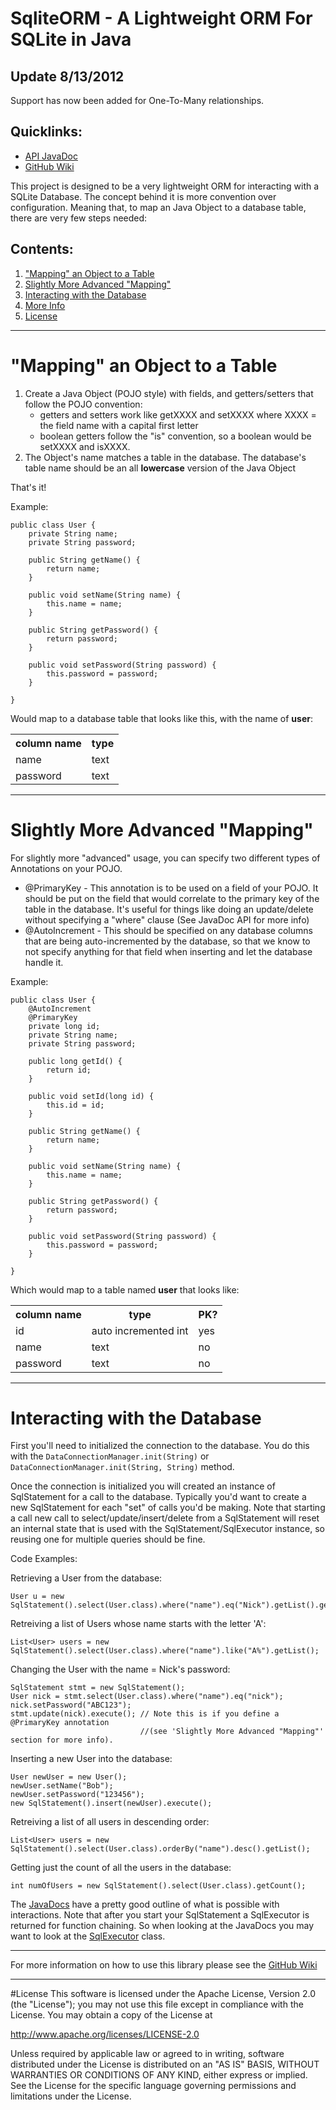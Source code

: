 # SqliteORM - A Lightweight ORM For SQLite in Java

## Update 8/13/2012

Support has now been added for One-To-Many relationships.

## Quicklinks:
* [API JavaDoc](http://kremerk.github.com/SqliteORM/javadoc/)
* [GitHub Wiki](https://github.com/kremerk/SqliteORM/wiki)

This project is designed to be a very lightweight ORM for interacting with a SQLite Database. The concept behind it is more convention over configuration. Meaning that, to map an Java Object to a database table, there are very few steps needed:

## Contents:

1. ["Mapping" an Object to a Table](#mapping)
1. [Slightly More Advanced "Mapping"](#advanced)
1. [Interacting with the Database](#interacting)
1. [More Info](#moreInfo)
1. [License](#license)

***

<a name="mapping"></a>
# "Mapping" an Object to a Table

1. Create a Java Object (POJO style) with fields, and getters/setters that follow the POJO convention:
    * getters and setters work like getXXXX and setXXXX where XXXX = the field name with a capital first letter
    * boolean getters follow the "is" convention, so a boolean would be setXXXX and isXXXX.
1. The Object's name matches a table in the database. The database's table name should be an all **lowercase** version of the Java Object

That's it!

Example:

    public class User {
        private String name;
        private String password;

        public String getName() {
            return name;
        }

        public void setName(String name) {
            this.name = name;
        }

        public String getPassword() {
            return password;
        }

        public void setPassword(String password) {
            this.password = password;
        }

    }

Would map to a database table that looks like this, with the name of **user**:
<table>
    <tr>
        <th>column name</th><th>type</th>
    </tr>
    <tr><td>name</td><td>text</td><tr>
    <tr><td>password</td><td>text</td><tr>
</table>


***

<a name="advanced"></a>
# Slightly More Advanced "Mapping"

For slightly more "advanced" usage, you can specify two different types of Annotations on your POJO.

* @PrimaryKey - This annotation is to be used on a field of your POJO. It should be put on the field that would correlate to the primary key of the table in the database. It's useful for things like doing an update/delete without specifying a "where" clause (See JavaDoc API for more info)
* @AutoIncrement - This should be specified on any database columns that are being auto-incremented by the database, so that we know to not specify anything for that field when inserting and let the database handle it.

Example:

    public class User {
        @AutoIncrement
        @PrimaryKey
        private long id;
        private String name;
        private String password;
    
        public long getId() {
            return id;
        }
    
        public void setId(long id) {
            this.id = id;
        }
    
        public String getName() {
            return name;
        }
    
        public void setName(String name) {
            this.name = name;
        }
    
        public String getPassword() {
            return password;
        }
    
        public void setPassword(String password) {
            this.password = password;
        }
    
    }

Which would map to a table named **user** that looks like:

<table>
    <tr>
        <th>column name</th><th>type</th><th>PK?</th>
    </tr>
    <tr><td>id</td><td>auto incremented int</td><td>yes</td><tr>
    <tr><td>name</td><td>text</td><td>no</td><tr>
    <tr><td>password</td><td>text</td><td>no</td><tr>
</table>

***

<a name="interacting"></a>
# Interacting with the Database

First you'll need to initialized the connection to the database. You do this with the `DataConnectionManager.init(String)` or `DataConnectionManager.init(String, String)` method.

Once the connection is initialized you will created an instance of SqlStatement for a call to the database. Typically you'd want to create a new SqlStatement for each "set" of calls you'd be
making. Note that starting a call new call to select/update/insert/delete from a SqlStatement will reset an internal state that is used with the SqlStatement/SqlExecutor instance, so reusing one
for multiple queries should be fine.

Code Examples:

Retrieving a User from the database:

    User u = new SqlStatement().select(User.class).where("name").eq("Nick").getList().get(0);

Retreiving a list of Users whose name starts with the letter 'A':

    List<User> users = new SqlStatement().select(User.class).where("name").like("A%").getList();

Changing the User with the name = Nick's password:

    SqlStatement stmt = new SqlStatement();
    User nick = stmt.select(User.class).where("name").eq("nick");
    nick.setPassword("ABC123");
    stmt.update(nick).execute(); // Note this is if you define a @PrimaryKey annotation 
                                 //(see 'Slightly More Advanced "Mapping"' section for more info).

Inserting a new User into the database:

    User newUser = new User();
    newUser.setName("Bob");
    newUser.setPassword("123456");
    new SqlStatement().insert(newUser).execute();

Retreiving a list of all users in descending order:

    List<User> users = new SqlStatement().select(User.class).orderBy("name").desc().getList();

Getting just the count of all the users in the database:

    int numOfUsers = new SqlStatement().select(User.class).getCount();

The [JavaDocs](http://kremerk.github.com/SqliteORM/javadoc/) have a pretty good outline of what is possible with interactions. Note that after you start your SqlStatement a SqlExecutor is returned
for function chaining. So when looking at the JavaDocs you may want to look at the [SqlExecutor](http://kremerk.github.com/SqliteORM/javadoc/com/kremerk/Sqlite/SqlExecutor.html) class.

***

<a name="moreInfo"></a>
For more information on how to use this library please see the [GitHub Wiki](https://github.com/kremerk/SqliteORM/wiki)

***

<a name="license"></a>
#License
This software is licensed under the Apache License, Version 2.0 (the "License");
you may not use this file except in compliance with the License.
You may obtain a copy of the License at

   http://www.apache.org/licenses/LICENSE-2.0

Unless required by applicable law or agreed to in writing, software
distributed under the License is distributed on an "AS IS" BASIS,
WITHOUT WARRANTIES OR CONDITIONS OF ANY KIND, either express or implied.
See the License for the specific language governing permissions and
limitations under the License.